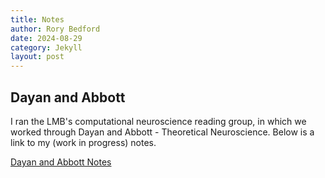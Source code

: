 ```yaml
---
title: Notes
author: Rory Bedford
date: 2024-08-29
category: Jekyll
layout: post
---
```


## Dayan and Abbott

I ran the LMB's computational neuroscience reading group, in which we worked through Dayan and Abbott - Theoretical Neuroscience. Below is a link to my (work in progress) notes.

[Dayan and Abbott Notes](/assets/Dayan_and_Abbott_notes.pdf)

